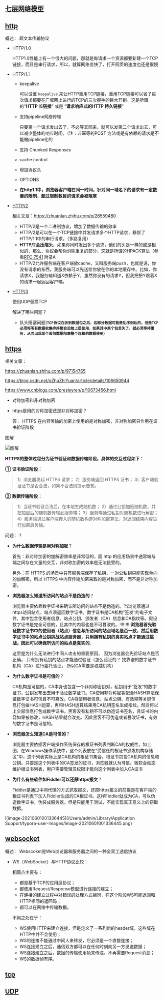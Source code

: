 ## [七层网络模型](https://zhuanlan.zhihu.com/p/32059190)





## [http](https://coolshell.cn/articles/19840.html)

概述： 超文本传输协议

- HTTP/1.0

  HTTP1.0性能上有一个很大的问题，那就是每请求一个资源都要新建一个TCP链接，而且是串行请求，所以，就算网络变快了，打开网页的速度也还是很慢

- HTTP/1.1

  - keepalive

    可以设置 `keepalive` 来让HTTP重用TCP链接，重用TCP链接可以省了每次请求都要在广域网上进行的TCP的三次握手的巨大开销。这是所谓的“**HTTP 长链接**” 或是 “**请求响应式的HTTP 持久链接**”

  - 支持pipeline网络传输

    只要第一个请求发出去了，不必等其回来，就可以发第二个请求出去，可以减少整体的响应时间。（注：非幂等的POST 方法或是有依赖的请求是不能被pipeline化的

  - 支持 Chunked Responses

  - cache control 

  - 增加协议头

  - OPTIONS

  - **在http1.1中，浏览器客户端在同一时间，针对同一域名下的请求有一定数量的限制，超过限制数目的请求会被阻塞**

- [HTTP/2](https://juejin.cn/post/6844903984524705800)

  相关文章：https://zhuanlan.zhihu.com/p/26559480

  - HTTP/2是一个二进制协议，增加了数据传输的效率
  - HTTP/2是可以在一个TCP链接中并发请求多个HTTP请求，移除了HTTP/1.1中的串行请求。（多路复用）
  - **HTTP/2会压缩头**，如果你同时发出多个请求，他们的头是一样的或是相似的，那么，协议会帮你消除重复的部分。这就是所谓的HPACK算法（参看[RFC 7541](https://tools.ietf.org/html/rfc7541) 附录A
  - HTTP/2允许服务端在客户端放cache，又叫服务端push，也就是说，你没有请求的东西，我服务端可以先送给你放在你的本地缓存中。比如，你请求X，我服务端知道X依赖于Y，虽然你没有的请求Y，但我把把Y跟着X的请求一起返回客户端。

- [HTTP/3](https://blog.csdn.net/wolfGuiDao/article/details/108729560)

  使用UDP替换TCP

  解决了哪些问题？

  - 队头阻塞问题(**`TCP协议在收到数据包之后，这部分数据可能是乱序到达的，但是TCP必须将所有数据收集排序整合后给上层使用，如果其中某个包丢失了，就必须等待重传，从而出现某个丢包数据阻塞整个连接的数据使用`**)

  





## [https](https://zhuanlan.zhihu.com/p/26682342)

相关文章：

https://zhuanlan.zhihu.com/p/97154765

https://blog.csdn.net/oZhuZhiYuan/article/details/106650944

https://www.cnblogs.com/presleyren/p/10673456.html

- 对称加密和非对称加密

- https是用的对称加密还是非对称加密？

  答： HTTPS 在内容传输的加密上使用的是对称加密，非对称加密只作用在证书验证阶段

图解

![图解](https://pic2.zhimg.com/80/v2-b3288ea1a0faf4d9823f57dfc81f7995_1440w.jpg)



**HTTPS的整体过程分为证书验证和数据传输阶段，具体的交互过程如下：**

**① 证书验证阶段：**

> 1）浏览器发起 HTTPS 请求；
> 2）服务端返回 HTTPS 证书；
> 3）客户端验证证书是否合法，如果不合法则提示告警。

**② 数据传输阶段：**

> 1）当证书验证合法后，在本地生成随机数；
> 2）通过公钥加密随机数，并把加密后的随机数传输到服务端；
> 3）服务端通过私钥对随机数进行解密；
> 4）服务端通过客户端传入的随机数构造对称加密算法，对返回结果内容进行加密后传输。



问题：？

- **为什么数据传输是用对称加密**？

  首先：非对称加密的加解密效率是非常低的，而 http 的应用场景中通常端与端之间存在大量的交互，非对称加密的效率是无法接受的。

  另外：在 HTTPS 的场景中只有服务端保存了私钥，一对公私钥只能实现单向的加解密，所以 HTTPS 中内容传输加密采取的是对称加密，而不是非对称加密。

- **浏览器怎么知道所访问的站点不是伪造的**？

  浏览器主要依靠数字证书来确认所访问的站点不是伪造的。当浏览器通过https访问站点，站点须返回数字证书。数字证书是CA机构“签发”的电子文件，其中包含使用者信息、站点公钥、颁发者（CA）信息和CA指纹等。假设数字证书是完全可信的，且其中的内容也是不可篡改的。!!!!!!!!!**浏览器首先验证数字证书中的使用者（站点）信息与所访问的站点域名是否一致，然后用数字证书中的站点公钥挑战站点服务器，只用拥有私钥的真实站点才能通过挑战。因此可以确保所访问的站点是真实的**。

  这里是为什么无法进行中间人攻击的重要原因， 因为浏览器会先验证站点是否正确， 只有拥有私钥的站点才能通过验证（怎么验证的？ 找靠谱的数字证书机构（CA）进行委托验证， 所以CA需要是权威机构）

  

- **为什么数字证书是可信的**？

  CA机构是可信的，CA本身也包含一个非对称密钥对，私钥用于“签发”的数字证书，公钥发布出去用于验证数字证书。CA使用非对称密钥配合HASH算法保证数字证书可信且不可篡改。CA将使用者信息、站点公钥、有效期等关键信息打包做HASH运算，再将HASH运算结果用CA私钥签名生成指纹。然后将以上全部信息打包成数字证书。黑客没有私钥不可以伪造证书签名，且证书的内容如果被修改，HASH结果就会改变。因此黑客不可伪造或者篡改证书，有效的数字证书是可信的。

- **浏览器怎么知道CA是可信的**？

  浏览器主要依据客户端操作系统保存的根证书列表判断CA的权威性。如上图，在Windows操作系统中，这个列表放在“受信任的根证书颁发机构存储区”中，这个列表实际上是CA机构的根证书集合，根证书包含CA机构的信息和公钥。只要是这个列表中的CA签发的证书，浏览器就认为可信。微软会动态维护根证书列表，用户需要管理员权限才能向这个列表中加入CA证书

- **为什么有些软件如Fiddler可以还原https报文**？

  Fiddler是通过中间代理的方式抓取报文，还原https报文的前提是在客户端的根证书列表下加入Fiddler生成的CA根证书。这样Fiddler就成为CA，可以伪造数字证书，伪装成服务器。但是只能用于测试，不能实现真正意义上的窃取数据。

![image-20210601001336445](/Users/admin/Library/Application Support/typora-user-images/image-20210601001336445.png)



## [websocket](https://blog.csdn.net/LL845876425/article/details/106393358)

概述： Webscoket是Web浏览器和服务器之间的一种全双工通信协议

- WS（WebSocket）与HTTP协议比较：

  相同点主要有：

  - 都是基于TCP的应用层协议；
  - 都使用Request/Response模型进行连接的建立；
  - 在连接的建立过程中对错误的处理方式相同，在这个阶段WS可能返回和HTTP相同的返回码；
  - 都可以在网络中传输数据。

  不同之处在于：

  - WS使用HTTP来建立连接，但是定义了一系列新的header域，这些域在HTTP中并不会使用；
  - WS的连接不能通过中间人来转发，它必须是一个直接连接；
  - WS连接建立之后，通信双方都可以在任何时刻向另一方发送数据；
  - WS连接建立之后，数据的传输使用帧来传递，不再需要Request消息；
  - WS的数据帧有序。



## [tcp](https://coolshell.cn/articles/11564.html)



## [UDP](https://blog.csdn.net/aa1928992772/article/details/85240358#commentBox)